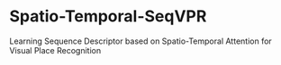 # Spatio-Temporal-SeqVPR
Learning Sequence Descriptor based on Spatio-Temporal Attention for Visual Place Recognition
